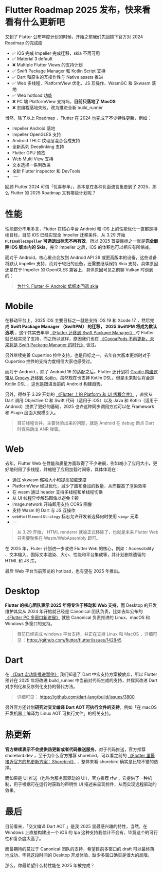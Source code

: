 # Flutter Roadmap 2025 发布，快来看看有什么更新吧

又到了 Flutter 公布年度计划的时候，开始之前我们先回顾下官方对 2024  Roadmap 的完成度

- ✅ iOS 完成 Impeller 完成迁移，skia 不再可用
- ✅ Material 3 default
- ❌ Multiple Flutter Views 的支持计划 
- ✅ Swift Package Manager 和 Kotlin Script 支持
- ✅ Dart 和原生的互操作性与 Native assets 推进
- ✅ Web 多线程，PlatformView 优化、JS 互操作、WasmGC 和 Skwasm 落地
- ✅ Web hotload 功能
- ❌ PC 端 PlatformView 支持吗，**目前只落地了 MacOS**
- ❌ 宏编程落地失败，改为推进全新 build_runner 

当然，除了以上 Roadmap ，Flutter 在 2024 也完成了不少特性更新，例如：

- Impeller Android 落地
- Impeller OpenGLES 支持
- Android THLC 纹理层混合合成支持
- 全新系列 Deeplinking  支持
- Flutter GPU 预览
- Web Multi View 支持
- 文本选择一系列改进
- 全新 Flutter Inspector 和 DevTools
- ·····

回顾 Flutter 2024 可谓「忧喜参半」，基本是在各种负面流言里走到了  2025，那么 Flutter 的 2025 Roadmap 又有哪些计划呢？

# 性能

性能部分不用多言，Flutter 在核心平台 Android 和 iOS 上的性能优化一直都是持续目标，目前 iOS 已经实现全 Impeller 迁移条件，从 3.29 开始 **`FLTEnableImpeller` 可选退出标志不再有效**，所以 2025 首要目标之一就是**完全删除 iOS 版本内的 Skia**，完全 Impeller 之后，iOS 的体积也可以相应有所缩减。

而对于 Android，核心重点会放到 Android API  29 或更高版本的设备，这些设备将默认 Impeller 支持，而对于较旧的设备，还需要继续保持 Skia 支持，具体原因还是在于 Impeller 的 OpenGLES 兼容上，具体原因可见之前聊 Vulkan 时谈到的：

> [为什么 Flutter 在 Android 低版本回退 skia](https://juejin.cn/post/7482671750209191936#heading-0)

# Mobile

在移动平台上，2025 iOS 主要目标之一就是支持  iOS 19 和 Xcode 17 ，然后完成 **Swift Package Manager （SwiftPM） 的迁移， 2025  SwiftPM 将成为默认选项** ，这个其实去年聊 [《Flutter 迁移到 Swift Package Manager》 ](https://juejin.cn/post/7399592120128978970) 时 Flutter 就已经实现了支持，而之所以这样，原因我们也在 [《CocoaPods 不再更新，未来将是 Swift Package Manager 的时代》](https://juejin.cn/post/7402832701668507675) 谈过。

另外继续完善 Cupertino 控件支持，也是目标之一，去年各大版本更新时对于  Cupertino  控件的支持力度相信大家也感受过。

而对于 Android ，除了  Android 16 的适配之后，Flutter 还计划将 [ Gradle 构建逻辑从 Groovy 迁移到 Kotlin](https://juejin.cn/post/7470457106844827687#heading-20)，虽然现在也支持 Kotlin DSL，但是未来默认将会是 Kotlin DSL ，这也是跟进当前的 Android 构建趋势。

另外，得益于 3.29 开始的 [《Flutter 上的 Platform 和 UI 线程合并》](https://juejin.cn/post/7474503566154219560)  ，直接从 Dart 调用 Objective C 和 Swift 代码（适用于 iOS）以及 Java 和 Kotlin（适用于 Android）提供了更好的基础，2025 也许这种同步调用方式可以在 Framework 和 Plugin 层面大规模引入。

> 目前线程合并，主要体验出来的问题，就是 Android 在 debug 断点 Dart 时容易跳出 ANR 弹窗。

# Web

去年，Flutter Web 在性能和质量方面取得了不少进展，例如减小了应用大小，更好地利用了多线程，并缩短了应用加载时间等，具体体现在：

- 通过 skwasm 缩减大小和提高加载速度
- PlatformView 经过优化，减少了画布叠加的数量，从而提高了渲染效率
- 在 wasm 通过 header 支持多线程和单线程切换
- 从 UI 线程异步解码图像以避免卡顿
- Image.network 开箱即用支持 CORS 图像
- 支持 Wasm 的 Dart 与 JS 互操作
-  `webHtmlElementStrategy` 标志允许开发者选择何时使用 `<img>` 元素
- ····

> 从 3.29 开始， HTML renderer 就被正式移除了，也就是未来 Flutter Web 只需要聚焦在   Wasm/WebAssembly 即可。

在 2025 年，Fluter 计划进一步改进 Flutter Web 的核心，例如：Accessibility 、文本输入、国际文本渲染、大小、性能和平台集成等，并计划删除遗留的 HTML 和 JS 库。

最后 Web 平台当前预览的 hotload，也有望在 2025 年推出。



# Desktop

**Flutter 的核心团队表示 2025 年将专注于移动和 Web 支持**，而 Desktop 的开发维护其实从 2024 年开始就已经是  Canonical 团队负责，比如去年公布的[《Flutter PC 多窗口新进展》](https://juejin.cn/post/7431894641426202636) 就是 Canonical  负责推进的 Linux、macOS 和 Windows 多窗口的支持。

> 目前已经完成 windows 平台支持，并正在支持 Linux 和 MacOS ，详细可见 ：https://github.com/flutter/flutter/issues/142845

# Dart 

在 [《Dart 宏功能推进暂停》](https://juejin.cn/post/7464998185485877311) 我们知道了 Dart 中宏支持方案被放弃，所以 Flutter 预计在 2025 年将改进 build_runner 中当前对代码生成的支持，并探索改进 Dart 对序列化和反序列化支持的替代方法。

> 详细可见： https://github.com/dart-lang/build/issues/3800

另外官方还计划**研究对交叉编译 Dart AOT 可执行文件的支持**，例如「在 macOS 开发机器上编译为 Linux AOT 可执行文件」的相关支持。

# 热更新

**官方继续表示不会提供热更新或者代码推送服务**，对于代码推送，官方推荐 shorebird.dev ，至于为什么官方推荐 shorebird，可以看之前的 [《Flutter 里最接近官方的热更新方案：Shorebird》](https://juejin.cn/post/7477147173537366068) ，整体来看 shorebird 确实是比较不错的选择。

而如果是  UI 推送（也称为服务器驱动的 UI），官方推荐 rfw ，它提供了一种机制，用于根据可在运行时获取的声明性 UI 描述来呈现控件，从而实现远程驱动的效果。

# 最后

目前看来，「交叉编译 Dart AOT 」是我 2025 里最感兴趣的特性，当然，在 Windows 上直接构建出一个 iOS 的 Ipa 这种支持我估计不会有，毕竟这个的可行性和复杂度太高了。

而最期待的莫过于 Canonical  团队的支持，希望目前多窗口的 draft 可以最终落地成功，毕竟这段时间的 Desktop 开发体验，缺少多窗口确实是很大的局限。

那么，你最希望什么特性能在 2025 年被完成？































